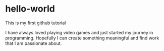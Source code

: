 # hello-world
This is my first github tutorial

I have always loved playing video games and just started my journey in programming. Hopefully I can create something meaningful and find work that I am passionate about.
